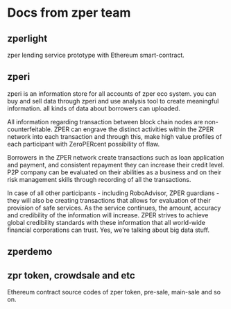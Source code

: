 # Docs from zper team


## zperlight
zper lending service prototype with Ethereum smart-contract.

## zperi
zperi is an information store for all accounts of zper eco system. you can buy and sell data through zperi and use analysis tool to create meaningful information. all kinds of data about borrowers can uploaded.
 
All information regarding transaction between block chain nodes are non-counterfeitable. ZPER can engrave the distinct activities within the ZPER network into each transaction and through this, make high value profiles of each participant with ZeroPERcent possibility of flaw.

Borrowers in the ZPER network create transactions such as loan application and payment, and consistent repayment they can increase their credit level. P2P company can be evaluated on their abilities as a business and on their risk management skills through recording of all the transactions.

In case of all other participants - including RoboAdvisor, ZPER guardians - they will also be creating transactions that allows for evaluation of their provision of safe services. As the service continues, the amount, accuracy and credibility of the information will increase. ZPER strives to achieve global credibility standards with these information that all world-wide financial corporations can trust. Yes, we're talking about big data stuff.


## zperdemo

## zpr token, crowdsale and etc
Ethereum contract source codes of
zper token, pre-sale, main-sale and so on.
